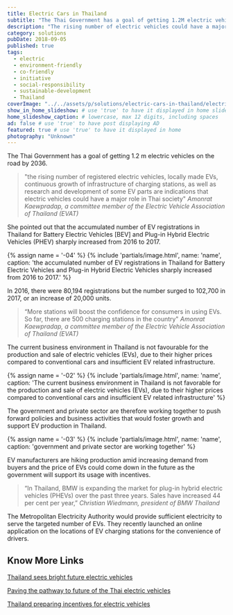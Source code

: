 ```yaml
---
title: Electric Cars in Thailand
subtitle: "The Thai Government has a goal of getting 1.2M electric vehicles on the road by 2036."
description: "The rising number of electric vehicles could have a major role in our society said Amonrat Kaewpradap of the Electric Vehicle Association of Thailand."
category: solutions
pubDate: 2018-09-05
published: true
tags:
  - electric
  - environment-friendly
  - co-friendly
  - initiative
  - social-responsibility
  - sustainable-development
  - Thailand
coverImage: "../../assets/p/solutions/electric-cars-in-thailand/electric-cars-in-thailand.jpg"
show_in_home_slideshow: # use 'true' to have it displayed in home slideshow
home_slideshow_caption: # lowercase, max 12 digits, including spaces
ad: false # use 'true' to have post displaying AD
featured: true # use 'true' to have it displayed in home
photography: "Unknown"
---
```


The Thai Government has a goal of getting 1.2 m electric vehicles on the road by 2036.

> "the rising number of registered electric vehicles, locally made EVs, continuous growth of infrastructure of charging stations, as well as research and development of some EV parts are indications that electric vehicles could have a major role in Thai society" _Amonrat Kaewpradap, a committee member of the Electric Vehicle Association of Thailand (EVAT)_

She pointed out that the accumulated number of EV registrations in Thailand for Battery Electric Vehicles [BEV] and Plug-in Hybrid Electric Vehicles (PHEV) sharply increased from 2016 to 2017.

{% assign name = '-04' %} {% include 'partials/image.html', name: 'name', caption: 'the accumulated number of EV registrations in Thailand for Battery Electric Vehicles and Plug-in Hybrid Electric Vehicles sharply increased from 2016 to 2017.' %}

In 2016, there were 80,194 registrations but the number surged to 102,700 in 2017, or an increase of 20,000 units.

> “More stations will boost the confidence for consumers in using EVs. So far, there are 500 charging stations in the country" _Amonrat Kaewpradap, a committee member of the Electric Vehicle Association of Thailand (EVAT)_

The current business environment in Thailand is not favourable for the production and sale of electric vehicles (EVs), due to their higher prices compared to conventional cars and insufficient EV related infrastructure.

{% assign name = '-02' %} {% include 'partials/image.html', name: 'name', caption: 'The current business environment in Thailand is not favorable for the production and sale of electric vehicles (EVs), due to their higher prices compared to conventional cars and insufficient EV related infrastructure' %}

The government and private sector are therefore working together to push forward policies and business activities that would foster growth and support EV production in Thailand.

{% assign name = '-03' %} {% include 'partials/image.html', name: 'name', caption: 'government and private sector are working together' %}

EV manufacturers are hiking production amid increasing demand from buyers and the price of EVs could come down in the future as the government will support its usage with incentives.

> “In Thailand, BMW is expanding the market for plug-in hybrid electric vehicles (PHEVs) over the past three years. Sales have increased 44 per cent per year,” _Christian Wiedmann, president of BMW Thailand_

The Metropolitan Electricity Authority would provide sufficient electricity to serve the targeted number of EVs. They recently launched an online application on the locations of EV charging stations for the convenience of drivers.

## Know More Links

[Thailand sees bright future electric vehicles](https://www.wardsauto.com/engines/thailand-sees-bright-future-electric-vehicles)

[Paving the pathway to future of the Thai electric vehicles](https://www.scbeic.com/en/detail/product/2441)

[Thailand preparing incentives for electric vehicles](http://thaiembdc.org/2017/03/27/thailand-preparing-incentives-for-electric-vehicles/)
